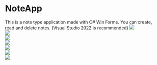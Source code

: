 # NoteApp
This is a note type application made with C# Win Forms. You can create, read and delete notes.
(Visual Studio 2022 is recommended)
<img src="https://i.ibb.co/YLCfbTN/image.png"><br>
<img src="https://i.ibb.co/3pVcf9t/image.png"><br>
<img src="https://i.ibb.co/RbCZgj7/image.png"><br>
<img src="https://i.ibb.co/zn25DQS/image.png"><br>
<img src="https://i.ibb.co/1q2hVf4/image.png"><br>
<img src="https://i.ibb.co/yp0tbFP/image.png"><br>
<img src="https://i.ibb.co/WH7fhvr/image.png"><br>
